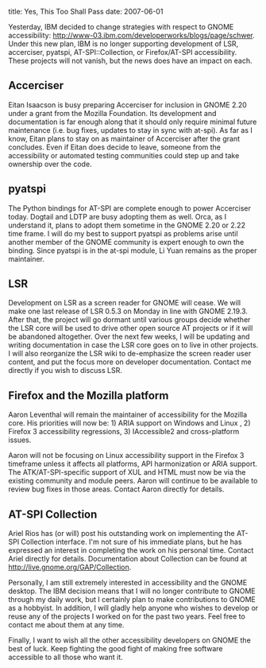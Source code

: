 title: Yes, This Too Shall Pass
date: 2007-06-01

Yesterday, IBM decided to change strategies with respect to GNOME accessibility: http://www-03.ibm.com/developerworks/blogs/page/schwer. Under this new plan, IBM is no longer supporting development of LSR, accerciser, pyatspi, AT-SPI::Collection, or Firefox/AT-SPI accessibility. These projects will not vanish, but the news does have an impact on each.

## Accerciser

Eitan Isaacson is busy preparing Accerciser for inclusion in GNOME 2.20 under a grant from the Mozilla Foundation. Its development and documentation is far enough along that it should only require minimal future maintenance (i.e. bug fixes, updates to stay in sync with at-spi). As far as I know, Eitan plans to stay on as maintainer of Accerciser after the grant concludes. Even if Eitan does decide to leave, someone from the accessibility or automated testing communities could step up and take ownership over the code.

## pyatspi

The Python bindings for AT-SPI are complete enough to power Accerciser today. Dogtail and LDTP are busy adopting them as well. Orca, as I understand it, plans to adopt them sometime in the GNOME 2.20 or 2.22 time frame. I will do my best to support pyatspi as problems arise until another member of the GNOME community is expert enough to own the binding. Since pyatspi is in the at-spi module, Li Yuan remains as the proper maintainer.

## LSR

Development on LSR as a screen reader for GNOME will cease. We will make one last release of LSR 0.5.3 on Monday in line with GNOME 2.19.3. After that, the project will go dormant until various groups decide whether the LSR core will be used to drive other open source AT projects or if it will be abandoned altogether. Over the next few weeks, I will be updating and writing documentation in case the LSR core goes on to live in other projects. I will also reorganize the LSR wiki to de-emphasize the screen reader user content, and put the focus more on developer documentation. Contact me directly if you wish to discuss LSR.

## Firefox and the Mozilla platform

Aaron Leventhal will remain the maintainer of accessibility for the Mozilla core. His priorities will now be: 1) ARIA support on Windows and Linux , 2) Firefox 3 accessibility regressions, 3) IAccessible2 and cross-platform issues.

Aaron will not be focusing on Linux accessibility support in the Firefox 3 timeframe unless it affects all platforms, API harmonization or ARIA support. The ATK/AT-SPI-specific support of XUL and HTML must now be via the existing community and module peers. Aaron will continue to be available to review bug fixes in those areas. Contact Aaron directly for details.

## AT-SPI Collection

Ariel Rios has (or will) post his outstanding work on implementing the AT-SPI Collection interface. I'm not sure of his immediate plans, but he has expressed an interest in completing the work on his personal time. Contact Ariel directly for details. Documentation about Collection can be found at http://live.gnome.org/GAP/Collection.

Personally, I am still extremely interested in accessibility and the GNOME desktop. The IBM decision means that I will no longer contribute to GNOME through my daily work, but I certainly plan to make contributions to GNOME as a hobbyist. In addition, I will gladly help anyone who wishes to develop or reuse any of the projects I worked on for the past two years. Feel free to contact me about them at any time.

Finally, I want to wish all the other accessibility developers on GNOME the best of luck. Keep fighting the good fight of making free software accessible to all those who want it.